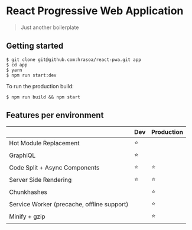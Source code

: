 # React Progressive Web Application

> Just another boilerplate

## Getting started

    $ git clone git@github.com:hrasoa/react-pwa.git app
    $ cd app
    $ yarn
    $ npm run start:dev  
    
To run the production build:

    $ npm run build && npm start
    
## Features per environment

| | Dev | Production
--- | --- | ---
Hot Module Replacement | :star: |
GraphiQL | :star: |
Code Split + Async Components | :star: | :star:
Server Side Rendering | :star: | :star:
Chunkhashes | | :star:
Service Worker (precache, offline support) | | :star:
Minify + gzip | | :star:
